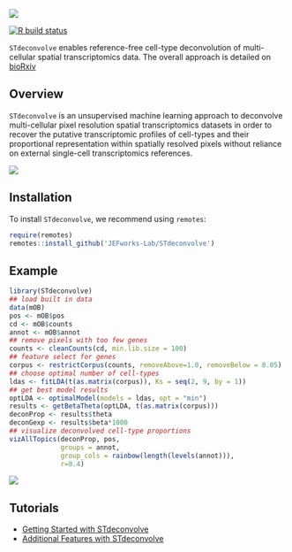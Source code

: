 <img src="https://github.com/JEFworks/STdeconvolve/blob/package/docs/img/STdeconvolve_logo.png?raw=true"/>

<!-- badges: start -->
[![R build status](https://github.com/JEFworks/STdeconvolve/workflows/R-CMD-check/badge.svg)](https://github.com/JEFworks/STdeconvolve/actions)
<!-- badges: end -->

`STdeconvolve` enables reference-free cell-type deconvolution of multi-cellular spatial transcriptomics data. The overall approach is detailed on [bioRxiv](https://www.biorxiv.org/content/10.1101/2021.06.15.448381v1)

## Overview

`STdeconvolve` is an unsupervised machine learning approach to deconvolve multi-cellular pixel resolution spatial transcriptomics datasets in order to recover the putative transcriptomic profiles of cell-types and their proportional representation within spatially resolved pixels without reliance on external single-cell transcriptomics references.

<img src="https://github.com/JEFworks/STdeconvolve/blob/package/docs/img/STdeconvolve_workflowforwebsite.png?raw=true"/>

## Installation

To install `STdeconvolve`, we recommend using `remotes`:

``` r
require(remotes)
remotes::install_github('JEFworks-Lab/STdeconvolve')
```

## Example

``` r
library(STdeconvolve)
## load built in data
data(mOB)
pos <- mOB$pos
cd <- mOB$counts
annot <- mOB$annot
## remove pixels with too few genes
counts <- cleanCounts(cd, min.lib.size = 100)
## feature select for genes
corpus <- restrictCorpus(counts, removeAbove=1.0, removeBelow = 0.05)
## choose optimal number of cell-types
ldas <- fitLDA(t(as.matrix(corpus)), Ks = seq(2, 9, by = 1))
## get best model results
optLDA <- optimalModel(models = ldas, opt = "min")
results <- getBetaTheta(optLDA, t(as.matrix(corpus)))
deconProp <- results$theta
deconGexp <- results$beta*1000
## visualize deconvolved cell-type proportions
vizAllTopics(deconProp, pos, 
             groups = annot, 
             group_cols = rainbow(length(levels(annot))),
             r=0.4)	     
```

<img src="https://github.com/JEFworks/STdeconvolve/blob/package/docs/getting_started_files/figure-markdown_github/getting_started_proportions-1.png?raw=true"/>

## Tutorials
- [Getting Started with STdeconvolve](https://github.com/JEFworks/STdeconvolve/blob/package/docs/getting_started.md)
- [Additional Features with STdeconvolve](https://github.com/JEFworks/STdeconvolve/blob/package/docs/additional_features.md)